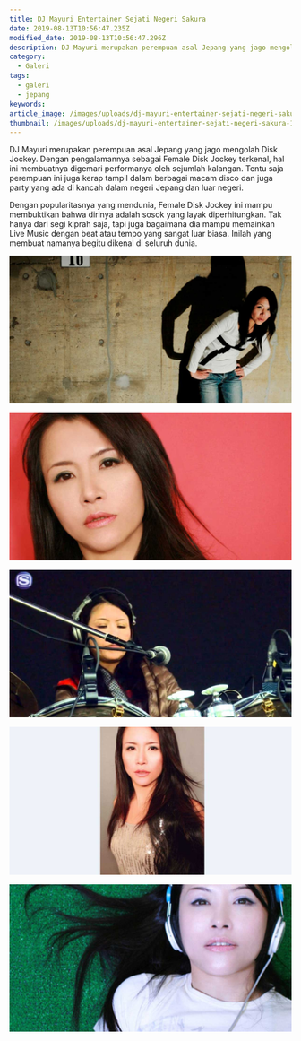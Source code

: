 ```yaml
---
title: DJ Mayuri Entertainer Sejati Negeri Sakura
date: 2019-08-13T10:56:47.235Z
modified_date: 2019-08-13T10:56:47.296Z
description: DJ Mayuri merupakan perempuan asal Jepang yang jago mengolah Disk Jockey. Dengan pengalamannya sebagai Female Disk Jockey terkenal.
category:
  - Galeri
tags:
  - galeri
  - jepang
keywords:
article_image: /images/uploads/dj-mayuri-entertainer-sejati-negeri-sakura-4.jpg
thumbnail: /images/uploads/dj-mayuri-entertainer-sejati-negeri-sakura-1-010.jpg
---
```

DJ Mayuri merupakan perempuan asal Jepang yang jago mengolah Disk Jockey. Dengan pengalamannya sebagai Female Disk Jockey terkenal, hal ini membuatnya digemari performanya oleh sejumlah kalangan. Tentu saja perempuan ini juga kerap tampil dalam berbagai macam disco dan juga party yang ada di kancah dalam negeri Jepang dan luar negeri.

Dengan popularitasnya yang mendunia, Female Disk Jockey ini mampu membuktikan bahwa dirinya adalah sosok yang layak diperhitungkan. Tak hanya dari segi kiprah saja, tapi juga bagaimana dia mampu memainkan Live Music dengan beat atau tempo yang sangat luar biasa. Inilah yang membuat namanya begitu dikenal di seluruh dunia.

![DJ Mayuri Entertainer Sejati Negeri Sakura](/images/uploads/dj-mayuri-entertainer-sejati-negeri-sakura-5.jpg)

![DJ Mayuri Entertainer Sejati Negeri Sakura](/images/uploads/dj-mayuri-entertainer-sejati-negeri-sakura-4.jpg)

![DJ Mayuri Entertainer Sejati Negeri Sakura](/images/uploads/dj-mayuri-entertainer-sejati-negeri-sakura-3.jpg)

![DJ Mayuri Entertainer Sejati Negeri Sakura](/images/uploads/dj-mayuri-entertainer-sejati-negeri-sakura-2.jpg)

![DJ Mayuri Entertainer Sejati Negeri Sakura](/images/uploads/dj-mayuri-entertainer-sejati-negeri-sakura-1.jpg)
